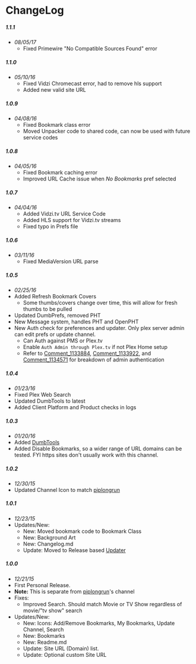 # ChangeLog

##### 1.1.1
- _08/05/17_
  - Fixed Primewire "No Compatible Sources Found" error

##### 1.1.0
- _05/10/16_
  - Fixed Vidzi Chromecast error, had to remove hls support
  - Added new valid site URL

##### 1.0.9
- _04/08/16_
  - Fixed Bookmark class error
  - Moved Unpacker code to shared code, can now be used with future service codes

##### 1.0.8
- _04/05/16_
  - Fixed Bookmark caching error
  - Improved URL Cache issue when _No Bookmarks_ pref selected

##### 1.0.7
- _04/04/16_
  - Added Vidzi.tv URL Service Code
  - Added HLS support for Vidzi.tv streams
  - Fixed typo in Prefs file

##### 1.0.6
- _03/11/16_
  - Fixed MediaVersion URL parse

##### 1.0.5
- _02/25/16_
- Added Refresh Bookmark Covers
  - Some thumbs/covers change over time, this will allow for fresh thumbs to be pulled
- Updated DumbPrefs, removed PHT
- New Message system, handles PHT and OpenPHT
- New Auth check for preferences and updater. Only plex server admin can edit prefs or update channel.
  - Can Auth against PMS or Plex.tv
  - Enable `Auth Admin through Plex.tv` if not Plex Home setup
  - Refer to [Comment_1133884](https://forums.plex.tv/discussion/comment/1133884/#Comment_1133884), [Comment_1133922](https://forums.plex.tv/discussion/comment/1133922/#Comment_1133922), and [Comment_1134571](https://forums.plex.tv/discussion/comment/1134571/#Comment_1134571) for breakdown of admin authentication

##### 1.0.4
- _01/23/16_
- Fixed Plex Web Search
- Updated DumbTools to latest
- Added Client Platform and Product checks in logs

##### 1.0.3
- _01/20/16_
- Added [DumbTools](https://github.com/coryo/DumbTools-for-Plex)
- Added Disable Bookmarks, so a wider range of URL domains can be tested.  FYI https sites don't usually work with this channel.

##### 1.0.2
- _12/30/15_
- Updated Channel Icon to match [piplongrun](https://github.com/piplongrun)

##### 1.0.1
- _12/23/15_
- Updates/New:
  - New: Moved bookmark code to Bookmark Class
  - New: Background Art
  - New: Changelog.md
  - Update: Moved to Release based [Updater](https://github.com/kolsys/plex-channel-updater)

##### 1.0.0
- _12/21/15_
- First Personal Release.
- **Note:** This is separate from [piplongrun](https://github.com/piplongrun)'s channel
- Fixes:
  - Improved Search. Should match Movie or TV Show regardless of movie/"tv show" search
- Updates/New:
  - New: Icons: Add/Remove Bookmarks, My Bookmarks, Update Channel, Search
  - New: Bookmarks
  - New: Readme.md
  - Update: Site URL (Domain) list.
  - Update: Optional custom Site URL

